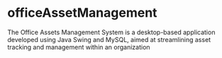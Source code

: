 # officeAssetManagement
The Office Assets Management System is a desktop-based application developed using Java Swing and MySQL, aimed at streamlining asset tracking and management within an organization
